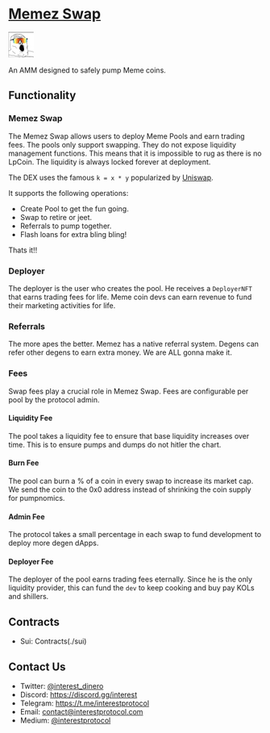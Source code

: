 # [Memez Swap](https://www.memez.gg/)

 <p> <img width="50px"height="50px" src="./logo.png" /></p> 
 
 An AMM designed to safely pump Meme coins.

## Functionality

### Memez Swap

The Memez Swap allows users to deploy Meme Pools and earn trading fees. The pools only support swapping. They do not expose liquidity management functions. This means that it is impossible to rug as there is no LpCoin. The liquidity is always locked forever at deployment.

The DEX uses the famous `k = x * y` popularized by [Uniswap](https://uniswap.org/whitepaper.pdf).

It supports the following operations:

- Create Pool to get the fun going.
- Swap to retire or jeet.
- Referrals to pump together.
- Flash loans for extra bling bling!

Thats it!!

### Deployer

The deployer is the user who creates the pool. He receives a `DeployerNFT` that earns trading fees for life. Meme coin devs can earn revenue to fund their marketing activities for life.

### Referrals

The more apes the better. Memez has a native referral system. Degens can refer other degens to earn extra money. We are ALL gonna make it.

### Fees

Swap fees play a crucial role in Memez Swap. Fees are configurable per pool by the protocol admin.

#### Liquidity Fee

The pool takes a liquidity fee to ensure that base liquidity increases over time. This is to ensure pumps and dumps do not hitler the chart.

#### Burn Fee

The pool can burn a % of a coin in every swap to increase its market cap. We send the coin to the 0x0 address instead of shrinking the coin supply for pumpnomics.

#### Admin Fee

The protocol takes a small percentage in each swap to fund development to deploy more degen dApps.

#### Deployer Fee

The deployer of the pool earns trading fees eternally. Since he is the only liquidity provider, this can fund the `dev` to keep cooking and buy pay KOLs and shillers.

## Contracts

- Sui: Contracts(./sui)

## Contact Us

- Twitter: [@interest_dinero](https://twitter.com/interest_dinero)
- Discord: https://discord.gg/interest
- Telegram: https://t.me/interestprotocol
- Email: [contact@interestprotocol.com](mailto:contact@interestprotocol.com)
- Medium: [@interestprotocol](https://medium.com/@interestprotocol)
